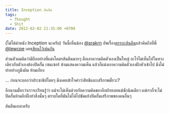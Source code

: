 ```yaml
---
title: Inception ส้นตีน
tags:
  - Thought
  - Shit
date: 2012-02-02 21:35:00 +0700
---
```


(ไม่ได้ด่าหนัง Inception นะครับ) วันนี้เห็นน้อง [@srakrn][] อัพเรื่อง[ตรรกะส้นตีน][srakrn shitty logic]แล้วคิดถึงที่พี่ [@lewcpe][] เคย[เขียนไว้เช่นกัน][lewcpe shitty logic]

ส่วนตัวผมคิดว่ามีอีกอย่างที่แม่งโคตรส้นตีนมากๆ คือเอาความคิดตัวเองเป็นใหญ่ อะไรไม่เห็นไปในทางเดียวกับตัวเองต้องปิดกั้น เซนเซอร์ ห้ามแสดงความเห็น แล้วก็แม่งเอาความคิดตัวเองฝังหัวเข้าไป มึงไม่ทำอย่างกูมึงผิด ห้ามเถียง

... ก่อนจะบอกว่าประชาธิปไตยๆ มึงเคยเข้าใจคำว่าสิทธิและเสรีภาพมั้ยวะ?

อีกนานมั้ยกว่าเราจะเรียนรู้ว่า แม้จะไม่เห็นด้วยกับความคิดของอีกฝ่ายเลยแม้ซักนิดเดียว แต่เราก็จะไม่ปิดกั้นห้ามอีกฝั่งทำสิ่งนั้นๆ ตราบใดที่มันไม่ได้ไปขัดแย้งปิดกั้นเสรีภาพของคนอื่นๆ

ส้นตีนเถอะครับ


[@srakrn]: //twitter.com/srakrn
[@lewcpe]: //twitter.com/lewcpe

[srakrn shitty logic]: //sirakornl.tk/ตรรกะส้นตีน
[lewcpe shitty logic]: //lewcpe.com/blog/archives/1345/shitty-logic/
